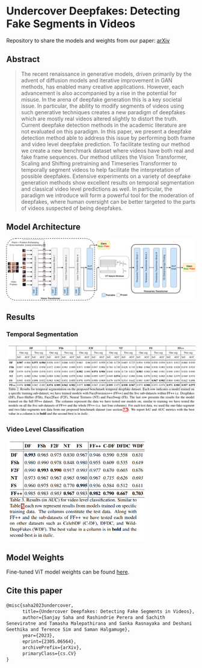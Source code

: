 # Undercover Deepfakes: Detecting Fake Segments in Videos

Repository to share the models and weights from our paper: [arXiv](https://arxiv.org/abs/2305.06564)

## Abstract
> The recent renaissance in generative models, driven primarily by the advent of diffusion models and iterative improvement in GAN methods, has enabled many creative applications. However, each advancement is also accompanied by a rise in the potential for misuse. In the arena of deepfake generation this is a key societal issue. In particular, the ability to modify segments of videos using such generative techniques creates a new paradigm of deepfakes which are mostly real videos altered slightly to distort the truth. Current deepfake detection methods in the academic literature are not evaluated on this paradigm. In this paper, we present a deepfake detection method able to address this issue by performing both frame and video level deepfake prediction. To facilitate testing our method we create a new benchmark dataset where videos have both real and fake frame sequences. Our method utilizes the Vision Transformer, Scaling and Shifting pretraining and Timeseries Transformer to temporally segment videos to help facilitate the interpretation of possible deepfakes. Extensive experiments on a variety of deepfake generation methods show excellent results on temporal segmentation and classical video level predictions as well. In particular, the paradigm we introduce will form a powerful tool for the moderation of deepfakes, where human oversight can be better targeted to the parts of videos suspected of being deepfakes.

## Model Architecture
<!-- ![Model Architecture and Pipeline](/assets/architecture.png) -->
<img src="./assets/architecture.png" width=760>

## Results
### Temporal Segmentation
<!-- ![Temporal Segmentation Results](/assets/table-results-temporal.png) -->
<img src="./assets/table-results-temporal.png" width=760>

### Video Level Classification
<!-- ![Video Level Classification](/assets/table-results-video-level.png) -->
<img src="./assets/table-results-video-level.png" width=370>

## Model Weights
Fine-tuned ViT model weights can be found [here](https://mediaflux.researchsoftware.unimelb.edu.au:443/mflux/share.mfjp?_token=kMEoAeb6PUsHySXx7Ogw11282382393&browser=true&filename=checkpoint_best.pth.tar). 

## Cite this paper
    @misc{saha2023undercover,
          title={Undercover Deepfakes: Detecting Fake Segments in Videos},
          author={Sanjay Saha and Rashindrie Perera and Sachith Seneviratne and Tamasha Malepathirana and Sanka Rasnayaka and Deshani Geethika and Terence Sim and Saman Halgamuge},
          year={2023},
          eprint={2305.06564},
          archivePrefix={arXiv},
          primaryClass={cs.CV}
    }
